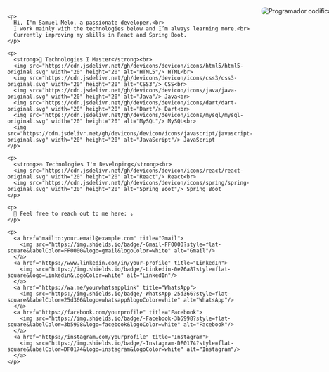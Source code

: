 <div style="display: flex; align-items: flex-start; gap: 20px;">
  <div style="flex: 1; text-align: left;">

    <p>
      Hi, I'm Samuel Melo, a passionate developer.<br>
      I work mainly with the technologies below and I’m always learning more.<br>
      Currently improving my skills in React and Spring Boot.
    </p>

    <p>
      <strong>🚀 Technologies I Master</strong><br>
      <img src="https://cdn.jsdelivr.net/gh/devicons/devicon/icons/html5/html5-original.svg" width="20" height="20" alt="HTML5"/> HTML<br>
      <img src="https://cdn.jsdelivr.net/gh/devicons/devicon/icons/css3/css3-original.svg" width="20" height="20" alt="CSS3"/> CSS<br>
      <img src="https://cdn.jsdelivr.net/gh/devicons/devicon/icons/java/java-original.svg" width="20" height="20" alt="Java"/> Java<br>
      <img src="https://cdn.jsdelivr.net/gh/devicons/devicon/icons/dart/dart-original.svg" width="20" height="20" alt="Dart"/> Dart<br>
      <img src="https://cdn.jsdelivr.net/gh/devicons/devicon/icons/mysql/mysql-original.svg" width="20" height="20" alt="MySQL"/> MySQL<br>
      <img src="https://cdn.jsdelivr.net/gh/devicons/devicon/icons/javascript/javascript-original.svg" width="20" height="20" alt="JavaScript"/> JavaScript  
    </p>

    <p>
      <strong>🔥 Technologies I'm Developing</strong><br>
      <img src="https://cdn.jsdelivr.net/gh/devicons/devicon/icons/react/react-original.svg" width="20" height="20" alt="React"/> React<br>
      <img src="https://cdn.jsdelivr.net/gh/devicons/devicon/icons/spring/spring-original.svg" width="20" height="20" alt="Spring Boot"/> Spring Boot  
    </p>

    <p>
      💌 Feel free to reach out to me here: ⤵️
    </p>

    <p>
      <a href="mailto:your.email@example.com" title="Gmail">
        <img src="https://img.shields.io/badge/-Gmail-FF0000?style=flat-square&labelColor=FF0000&logo=gmail&logoColor=white" alt="Gmail"/>
      </a>
      <a href="https://www.linkedin.com/in/your-profile" title="LinkedIn">
        <img src="https://img.shields.io/badge/-Linkedin-0e76a8?style=flat-square&logo=Linkedin&logoColor=white" alt="LinkedIn"/>
      </a>
      <a href="https://wa.me/yourwhatsapplink" title="WhatsApp">
        <img src="https://img.shields.io/badge/-WhatsApp-25d366?style=flat-square&labelColor=25d366&logo=whatsapp&logoColor=white" alt="WhatsApp"/>
      </a>
      <a href="https://facebook.com/yourprofile" title="Facebook">
        <img src="https://img.shields.io/badge/-Facebook-3b5998?style=flat-square&labelColor=3b5998&logo=facebook&logoColor=white" alt="Facebook"/>
      </a>
      <a href="https://instagram.com/yourprofile" title="Instagram">
        <img src="https://img.shields.io/badge/-Instagram-DF0174?style=flat-square&labelColor=DF0174&logo=instagram&logoColor=white" alt="Instagram"/>
      </a>
    </p>

  </div>

  <div style="flex-shrink: 0;">
    <img src="https://media.tenor.com/8S_CuT8s2_oAAAAM/bruce-almighty-comedy.gif" alt="Programador codificando rapidamente" style="max-width: 300px; border-radius: 8px;">
  </div>
</div>
